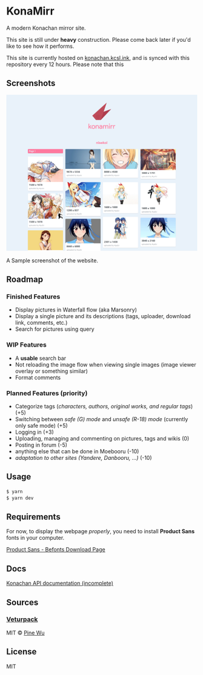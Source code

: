 # KonaMirr

A modern Konachan mirror site.

This site is still under **heavy** construction. Please come back later if you'd 
like to see how it performs.

This site is currently hosted on [konachan.kcsl.ink](http://konachan.kcsl.ink),
and is synced with this repository every 12 hours. Please note that this 

## Screenshots

![](docs/res/scn_upperhalf.png)

A Sample screenshot of the website.

## Roadmap

### Finished Features

- Display pictures in Waterfall flow (aka Marsonry)
- Display a single picture and its descriptions (tags, uploader, download link, 
  comments, etc.)
- Search for pictures using query

### WIP Features

- A **usable** search bar 
- Not reloading the image flow when viewing single images (image viewer overlay 
  or something similar)
- Format comments

### Planned Features (priority)

- Categorize tags (*characters, authors, original works, and regular tags*) (+5)
- Switching between *safe (G) mode* and *unsafe (R-18) mode* (currently only 
  safe mode) (+5)
- Logging in (+3)
- Uploading, managing and commenting on pictures, tags and wikis (0)
- Posting in forum (-5)
- anything else that can be done in Moebooru (-10)
- *adaptation to other sites (Yandere, Danbooru, ...)* (-10)

## Usage

```bash
$ yarn
$ yarn dev
```

## Requirements

For now, to display the webpage *properly*, you need to install **Product Sans**
fonts in your computer.

[Product Sans - Befonts Download Page](https://befonts.com/download/product-sans)

## Docs

[Konachan API documentation (incomplete)](docs/konachan_api.md)

## Sources

### [Veturpack](https://github.com/octref/veturpack)

MIT © [Pine Wu](https://github.com/octref)

## License

MIT 
